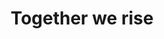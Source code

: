---
pid: ch928
title: Together we rise
location_transcription: on ground in center
coordinates: "[-75.163565027748, 39.952401749882]"
zipcode: '79602'
gen_neighborhood: 
neighborhood: 
outside_phl: 'Abilene TX '
age: '52'
age_range: 50-59
instagram: 
image_file_name: ch_928.jpg
proposal_transcription: |-
  Elevated round pedestal- walkways join gap from diff directions with children from all races/faces/ages in a circle with upraised hands to a bright inclusive future all in slate dark gray neutral color

  walkways up to pedestal
  walkway
  elevated
topic: Inclusivity,Unity,Youth,Race Ethnicity
topic_summary: 0, 0, 0, 0, 0
type: Sculpture Statue
keywords_other: Youth, future, unity
credit: Troy Caster
image_labels: 
twitter: 
facebook: 
permalink: "/monuments/ch928/"
layout: item-page
---